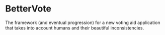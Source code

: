 # BetterVote
The framework (and eventual progression) for a new voting aid application that takes into account humans and their beautiful inconsistencies. 
